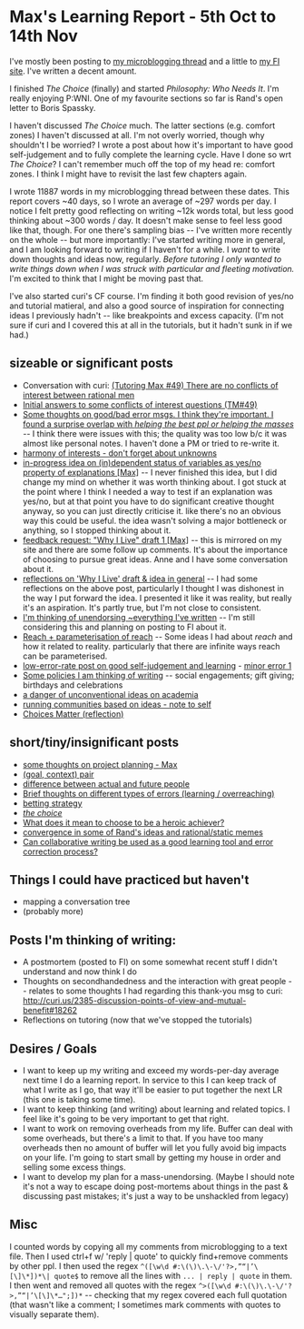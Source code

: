 # Max's Learning Report - 5th Oct to 14th Nov

I've mostly been posting to [my microblogging thread](https://curi.us/2380-max-microblogging) and a little to [my FI site](https://xertrov.github.io/fi/). I've written a decent amount.

I finished *The Choice* (finally) and started *Philosophy: Who Needs It*. I'm really enjoying P:WNI. One of my favourite sections so far is Rand's open letter to Boris Spassky.

I haven't discussed *The Choice* much. The latter sections (e.g. comfort zones) I haven't discussed at all. I'm not overly worried, though why shouldn't I be worried? I wrote a post about how it's important to have good self-judgement and to fully complete the learning cycle. Have I done so wrt *The Choice*? I can't remember much off the top of my head re: comfort zones. I think I might have to revisit the last few chapters again.

I wrote 11887 words in my microblogging thread between these dates. This report covers ~40 days, so I wrote an average of ~297 words per day. I notice I felt pretty good reflecting on writing ~12k words total, but less good thinking about ~300 words / day. It doesn't make sense to feel less good like that, though. For one there's sampling bias -- I've written more recently on the whole -- but more importantly: I've started writing more in general, and I am looking forward to writing if I haven't for a while. I *want* to write down thoughts and ideas now, regularly. *Before tutoring I only wanted to write things down when I was struck with particular and fleeting motivation.* I'm excited to think that I might be moving past that.

I've also started curi's CF course. I'm finding it both good revision of yes/no and tutorial matieral, and also a good source of inspiration for connecting ideas I previously hadn't -- like breakpoints and excess capacity. (I'm not sure if curi and I covered this at all in the tutorials, but it hadn't sunk in if we had.)

## sizeable or significant posts

- Conversation with curi: [(Tutoring Max #49) There are no conflicts of interest between rational men](http://curi.us/2380-max-microblogging#18320)
- [Initial answers to some conflicts of interest questions (TM#49)](http://curi.us/2380-max-microblogging#18349)
- [Some thoughts on good/bad error msgs. I think they're important. I found a surprise overlap with *helping the best ppl or helping the masses*](http://curi.us/2380-max-microblogging#18365) -- I think there were issues with this; the quality was too low b/c it was almost like personal notes. I haven't done a PM or tried to re-write it.
- [harmony of interests - don't forget about unknowns](http://curi.us/2380-max-microblogging#18526)
- [in-progress idea on (in)dependent status of variables as yes/no property of explanations [Max]](http://curi.us/2380-max-microblogging#18533) -- I never finished this idea, but I did change my mind on whether it was worth thinking about. I got stuck at the point where I think I needed a way to test if an explanation was yes/no, but at that point you have to do significant creative thought anyway, so you can just directly criticise it. like there's no an obvious way this could be useful. the idea wasn't solving a major bottleneck or anything, so I stopped thinking about it.
- [feedback request: "Why I Live" draft 1 [Max]](http://curi.us/2380-max-microblogging#18534) -- this is mirrored on my site and there are some follow up comments. It's about the importance of choosing to pursue great ideas. Anne and I have some conversation about it.
- [reflections on 'Why I Live' draft & idea in general](http://curi.us/2380-max-microblogging#18556) -- I had some reflections on the above post, particularly I thought I was dishonest in the way I put forward the idea. I presented it like it was reality, but really it's an aspiration. It's partly true, but I'm not close to consistent.
- [I'm thinking of unendorsing ~everything I've written](http://curi.us/2380-max-microblogging#18560) -- I'm still considering this and planning on posting to FI about it.
- [Reach + parameterisation of reach](http://curi.us/2380-max-microblogging#18561) -- Some ideas I had about *reach* and how it related to reality. particularly that there are infinite ways reach can be parameterised.
- [low-error-rate post on good self-judgement and learning](http://curi.us/2380-max-microblogging2#18579) - [minor error 1](http://curi.us/2380-max-microblogging2#18582)
- [Some policies I am thinking of writing](http://curi.us/2380-max-microblogging#18583) -- social engagements; gift giving; birthdays and celebrations
- [a danger of unconventional ideas on academia](http://curi.us/2380-max-microblogging#18584)
- [running communities based on ideas - note to self](http://curi.us/2380-max-microblogging#18606)
- [Choices Matter (reflection)](http://curi.us/2380-max-microblogging#18627)

## short/tiny/insignificant posts

- [some thoughts on project planning - Max](http://curi.us/2380-max-microblogging#18505)
- [(goal, context) pair](http://curi.us/2380-max-microblogging#18525)
- [difference between actual and future people](http://curi.us/2380-max-microblogging#18567)
- [Brief thoughts on different types of errors (learning / overreaching)](http://curi.us/2380-max-microblogging#18596)
- [betting strategy](http://curi.us/2380-max-microblogging#18598)
- [*the choice*](http://curi.us/2380-max-microblogging#18604)
- [What does it mean to choose to be a heroic achiever?](http://curi.us/2380-max-microblogging#18607)
- [convergence in some of Rand's ideas and rational/static memes](http://curi.us/2380-max-microblogging#18628)
- [Can collaborative writing be used as a good learning tool and error correction process?](http://curi.us/2380-max-microblogging#18630)

## Things I could have practiced but haven't

- mapping a conversation tree
- (probably more)

## Posts I'm thinking of writing:

- A postmortem (posted to FI) on some somewhat recent stuff I didn't understand and now think I do
- Thoughts on secondhandedness and the interaction with great people -- relates to some thoughts I had regarding this thank-you msg to curi: http://curi.us/2385-discussion-points-of-view-and-mutual-benefit#18262
- Reflections on tutoring (now that we've stopped the tutorials)

## Desires / Goals

- I want to keep up my writing and exceed my words-per-day average next time I do a learning report. In service to this I can keep track of what I write as I go, that way it'll be easier to put together the next LR (this one is taking some time).
- I want to keep thinking (and writing) about learning and related topics. I feel like it's going to be very important to get that right.
- I want to work on removing overheads from my life. Buffer can deal with some overheads, but there's a limit to that. If you have too many overheads then no amount of buffer will let you fully avoid big impacts on your life. I'm going to start small by getting my house in order and selling some excess things.
- I want to develop my plan for a mass-unendorsing. (Maybe I should note it's not a way to escape doing post-mortems about things in the past & discussing past mistakes; it's just a way to be unshackled from legacy)

## Misc

I counted words by copying all my comments from microblogging to a text file. Then I used ctrl+f w/ 'reply | quote' to quickly find+remove comments by other ppl. I then used the regex `^([\w\d #:\(\)\.\-\/'?>,”“|’\[\]\*])*\| quote$` to remove all the lines with `... | reply | quote` in them. I then went and removed all quotes with the regex `^>([\w\d #:\(\)\.\-\/'?>,”“|’\[\]\*…";])*` -- checking that my regex covered each full quotation (that wasn't like a comment; I sometimes mark comments with quotes to visually separate them).
